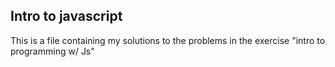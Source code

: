 ## Intro to javascript

This is a file containing my solutions to the problems in the exercise "intro to programming w/ Js"
